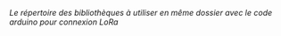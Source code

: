 *Le répertoire des bibliothèques à utiliser en même dossier avec le code arduino pour connexion LoRa*
